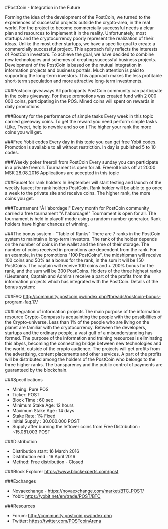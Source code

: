 #PostCoin - Integration in the Future

Forming the idea of the development of the PostCoin, we turned to the experiences of successful projects outside the crypto-area, in the real world. For the project to become commercially successful needs a clear plan and resources to implement it in the reality. Unfortunately, most startups and the cryptocurrency poorly represent the realization of their ideas. Unlike the most other startups, we have a specific goal to create a commercially successful project. This approach fully reflects the interests of PostCoin investors.
To achieve the goal, we have decided to combine new technologies and schemes of creating successful business projects.
Development of the PostCoin is based on the mutual integration in information projects and business portals. Much attention is paid to supporting the long-term investors. This approach makes the less profitable short-term speculation and more attractive long-term investments.

###Postcoin giveaways
All participants PostCoin community can participate in the coins giveaway.
For these promotions was created fund with 2 000 000 coins, participating in the POS. Mined coins will spent on rewards in daily promotions.

###Bounty for the performance of simple tasks
Every week in this topic carried giveaway coins.
To get the reward you need perform simple tasks (Like, Tweet, help to newbie and so on.) The higher your rank the more coins you will get.

###Free Yobit codes
Every day in this topic you can get free Yobit codes. Promotion is available to all without restriction. In day is published 5 to 10 codes.

###Weekly poker freeroll from PostCoin
Every sunday you can participate in a private freeroll. Tournament is open for all.
Freeroll kicks off at 20:00 MSK 28.08.2016
Applications are accepted in this topic

###Faucet for rank holders
In September will start testing and launch of the weekly faucet for rank holders PostCoin.
Rank holder will be able to go once a week to the private site and receive coins. The higher rank, the more coins you get.

###Tournament "À l'abordage!"
Every month for PostCoin community carried a free tournament "À l'abordage!"
Tournament is open for all. The tournament is held in playoff mode using a random number generator.
Rank holders have higher chances of winning. 

###The bonus system - "Table of Ranks"
There are 7 ranks in the PostCoin system to maintain a long-term investors. The rank of the holder depends on the number of coins in the wallet and the time of their storage.
The number of coins received in promotions are dependent from the rank. For an example, in the promotions "100 PostCoins", the midshipman will receive 100 coins and 50% as a bonus for the rank, in the sum it will be 150 PostCoins. The captain will receive 100 coins and + 200% bonus for the rank, and the sum will be 300 PostCoins.
Holders of the three highest ranks (Lieutenant, Captain and Admiral) receive a part of the profits from the information projects which has integrated with the PostCoin.
Details of the bonus system:

###FAQ
http://community.postcoin.pw/index.php?threads/postcoin-bonus-program-faq.17/

###Integration of information projects
The main purpose of the information resource Crypto-Compass is acquainting the people with the possibilities of the Crypto-universe. Less than 1% of the people who are living on the planet are familiar with the cryptocurrency. Between the developers, startups and the ordinary people, a vast gulf of a misunderstanding has formed.
The purpose of the information and training resources is eliminating this abyss, becoming the connecting bridge between new technologies and the world, outside of the crypto audience. The projects will get profits from the advertising, content placements and other services. A part of the profits will be distributed among the holders of the PostCoin who belongs to the three higher ranks. The transparency and the public control of payments are guaranteed by the blockchain.

###Specifications
- Mining: Pure POS
- Ticker: POST
- Block Time : 60 sec
- Minimum Stake Age: 12 hours
- Maximum Stake Age : 14 days
- Stake Rate: 1% Fixed
- Initial Supply : 30.000.000 POST
- Supply after burning the leftover coins from Free Distribution : ~15.081.003 POST

###Distribution
- Distribution start: 16 March 2016
- Distribution end : 16 April 2016
- Method: Free distribution - Closed

###Block Explorer
https://www.blockexperts.com/post

###Exchanges
- Novaexchange - https://novaexchange.com/market/BTC_POST/
- Yobit: https://yobit.net/en/trade/POST/BTC

###Resources
- Forum: http://community.postcoin.pw/index.php
- Twitter: https://twitter.com/POSTcoinArena
